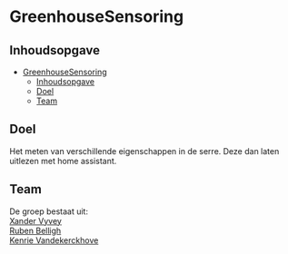 # GreenhouseSensoring

## Inhoudsopgave

- [GreenhouseSensoring](#greenhousesensoring)
  - [Inhoudsopgave](#inhoudsopgave)
  - [Doel](#doel)
  - [Team](#team)

## Doel
Het meten van verschillende eigenschappen in de serre. Deze dan laten uitlezen met home assistant.

## Team
De groep bestaat uit:  
[Xander Vyvey](https://github.com/vyx04)  
[Ruben Belligh](https://github.com/RubenBelligh)    
[Kenrie Vandekerckhove](https://github.com/Kenrie19)  
